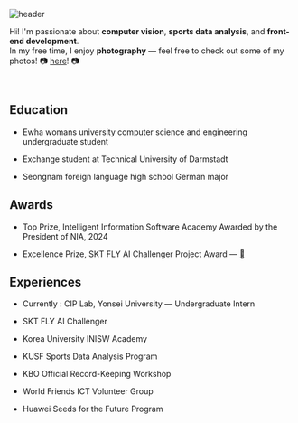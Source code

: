![header](https://capsule-render.vercel.app/api?type=waving&color=E1DDD3&height=200&section=header&text=Hello%20I'm%20Jihye%20Yoo!&fontSize=60&fontColor=424D55&fontAlignY=40)


<!--
**jihyeyoo/jihyeyoo** is a ✨ _special_ ✨ repository because its `README.md` (this file) appears on your GitHub profile.

Here are some ideas to get you started:

- 🔭 I’m currently working on ...
- 🌱 I’m currently learning ...
- 👯 I’m looking to collaborate on ...
- 🤔 I’m looking for help with ...
- 💬 Ask me about ...
- 📫 How to reach me: ...
- 😄 Pronouns: ...
- ⚡ Fun fact: ...
-->

Hi! I'm passionate about **computer vision**, **sports data analysis**, and **front-end development**.  
In my free time, I enjoy **photography** — feel free to check out some of my photos! 📷
[here](https://historical-liquid-144.notion.site/Foto-von-mir-1fbf7b95a057803ab976dd93f4d4ca22?pvs=143)! 📷

<br>

## Education
- Ewha womans university computer science and engineering undergraduate student

- Exchange student at Technical University of Darmstadt

- Seongnam foreign language high school German major

## Awards
- Top Prize, Intelligent Information Software Academy Awarded by the President of NIA, 2024

- Excellence Prize, SKT FLY AI Challenger Project Award —
[🔗](https://www.trendw.kr/news/articleView.html?idxno=11009)


## Experiences
- Currently : CIP Lab, Yonsei University — Undergraduate Intern
  
- SKT FLY AI Challenger

- Korea University INISW Academy

- KUSF Sports Data Analysis Program

- KBO Official Record-Keeping Workshop

- World Friends ICT Volunteer Group

- Huawei Seeds for the Future Program

